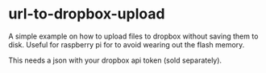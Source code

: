# url-to-dropbox-upload
A simple example on how to upload files to dropbox without saving them to disk.
Useful for raspberry pi for to avoid wearing out the flash memory.

This needs a json with your dropbox api token (sold separately).
